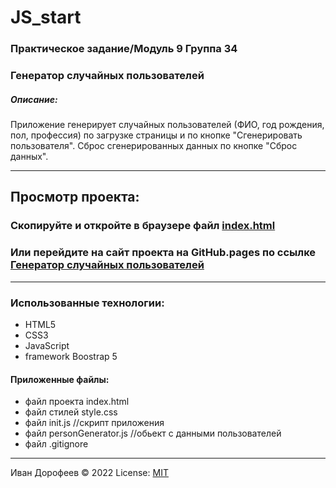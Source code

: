 # JS_start 
### Практическое задание/Модуль 9 Группа 34
### Генератор случайных пользователей
##### Описание:
Приложение генерирует случайных пользователей (ФИО, год рождения, пол, профессия) по загрузке страницы и по кнопке "Сгенерировать пользователя".
Сброс сгенерированных данных по кнопке "Сброс данных".

---

## Просмотр проекта: 
### Cкопируйте и откройте в браузере файл [index.html](/index.html)
### Или перейдите на сайт проекта на GitHub.pages по ссылке [Генератор случайных пользователей]() 


---
### Использованные технологии:
+ HTML5
+ CSS3
+ JavaScript
+ framework Boostrap 5

#### Приложенные файлы:
+ файл проекта index.html
+ файл стилей style.css
+ файл init.js //скрипт приложения
+ файл personGenerator.js //обьект с данными пользователей
+ файл .gitignore




---
Иван Дорофеев &copy; 2022
License: [MIT](https://mit-license.org/)


